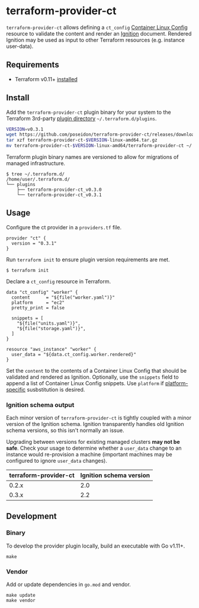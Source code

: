 # terraform-provider-ct

`terraform-provider-ct` allows defining a `ct_config` [Container Linux Config](https://github.com/coreos/container-linux-config-transpiler/blob/master/doc/configuration.md) resource to validate the content and render an [Ignition](https://github.com/coreos/ignition) document. Rendered Ignition may be used as input to other Terraform resources (e.g. instance user-data).

## Requirements

* Terraform v0.11+ [installed](https://www.terraform.io/downloads.html)

## Install

Add the `terraform-provider-ct` plugin binary for your system to the Terraform 3rd-party [plugin directory](https://www.terraform.io/docs/configuration/providers.html#third-party-plugins) `~/.terraform.d/plugins`.

```sh
VERSION=v0.3.1
wget https://github.com/poseidon/terraform-provider-ct/releases/download/$VERSION/terraform-provider-ct-$VERSION-linux-amd64.tar.gz
tar xzf terraform-provider-ct-$VERSION-linux-amd64.tar.gz
mv terraform-provider-ct-$VERSION-linux-amd64/terraform-provider-ct ~/.terraform.d/plugins/terraform-provider-ct_$VERSION
```

Terraform plugin binary names are versioned to allow for migrations of managed infrastructure.

```
$ tree ~/.terraform.d/
/home/user/.terraform.d/
└── plugins
    ├── terraform-provider-ct_v0.3.0
    └── terraform-provider-ct_v0.3.1
```

## Usage

Configure the ct provider in a `providers.tf` file.

```hcl
provider "ct" {
  version = "0.3.1"
}
```

Run `terraform init` to ensure plugin version requirements are met.

```
$ terraform init
```

Declare a `ct_config` resource in Terraform.

```hcl
data "ct_config" "worker" {
  content      = "${file("worker.yaml")}"
  platform     = "ec2"
  pretty_print = false

  snippets = [
    "${file("units.yaml")}",
    "${file("storage.yaml")}",
  ]
}

resource "aws_instance" "worker" {
  user_data = "${data.ct_config.worker.rendered}"
}
```

Set the `content` to the contents of a Container Linux Config that should be validated and rendered as Ignition. Optionally, use the `snippets` field to append a list of Container Linux Config snippets. Use `platform` if [platform-specific](https://github.com/coreos/container-linux-config-transpiler/blob/master/config/platform/platform.go) susbstitution is desired.

### Ignition schema output

Each minor version of `terraform-provider-ct` is tightly coupled with a minor version of the Ignition schema. Ignition transparently handles old Ignition schema versions, so this isn't normally an issue.

Upgrading between versions for existing managed clusters **may not be safe**. Check your usage to determine whether a `user_data` change to an instance would re-provision a machine (important machines may  be configured to ignore `user_data` changes).

| terraform-provider-ct | Ignition schema version |
|-----------------------|-------------------------|
| 0.2.x                 | 2.0                     |
| 0.3.x                 | 2.2                     |

## Development

### Binary

To develop the provider plugin locally, build an executable with Go v1.11+.

```
make
```

### Vendor

Add or update dependencies in `go.mod` and vendor.

```
make update
make vendor
```
